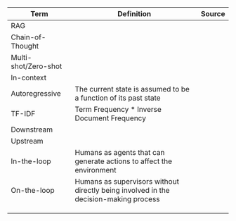 | Term                 | Definition                                                                           | Source |
| -------------------- | ------------------------------------------------------------------------------------ | ------ |
| RAG                  |                                                                                      |        |
| Chain-of-Thought     |                                                                                      |        |
| Multi-shot/Zero-shot |                                                                                      |        |
| In-context           |                                                                                      |        |
| Autoregressive       | The current state is assumed to be a function of its past state                      |        |
| TF-IDF               | Term Frequency * Inverse Document Frequency                                          |        |
| Downstream           |                                                                                      |        |
| Upstream             |                                                                                      |        |
| In-the-loop          | Humans as agents that can generate actions to affect the environment                 |        |
| On-the-loop          | Humans as supervisors without directly being involved in the decision-making process |        |
|                      |                                                                                      |        |
|                      |                                                                                      |        |
|                      |                                                                                      |        |
